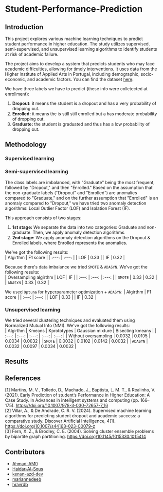 # Student-Performance-Prediction
## Introduction
This project explores various machine learning techniques to predict student performance in higher education. The study utilizes supervised, semi-supervised, and unsupervised learning algorithms to identify students at risk of academic failure.

The project aims to develop a system that predicts students who may face academic difficulties, allowing for timely interventions. It uses data from the Higher Institute of Applied Arts in Portugal, including demographic, socio-economic, and academic factors. You can find the dataset [here](https://archive.ics.uci.edu/dataset/697/predict+students+dropout+and+academic+success).

We have three labels we have to predict (these info were colletected at enrollment):
1. **Dropout:** it means the student is a dropout and has a very probability of dropping out.
2. **Enrolled:** it means the is still still enrolled but a has moderate probability of dropping out.
3. **Graduate:** the student is graduated and thus has a low probability of dropping out.

## Methodology
### Supervised learning


### Semi-supervised learning
The class labels are imbalanced, with "Graduate" being the most frequent, followed by "Dropout," and then "Enrolled."  Based on the assumption that the non-graduate labels ("Dropout" and "Enrolled") are anomalies compared to "Graduate," and on the further assumption that "Enrolled" is an anomaly compared to "Dropout," we have tried two anomaly detection algorithms: Local Outlier Factor (LOF) and Isolation Forest (IF). 

This approach consists of two stages:
1. **1st stage:** We separate the data into two categories: Graduate and non-graduate. Then, we apply anomaly detection algorithms.
2. **2nd stage:** We apply anomaly detection algorithms on the Dropout & Enrolled labels, where Enrolled represents the anomalies.

We've got the following results:  
| Algirthm  | F1 score |
|   :---:   |   :---:  |
| LOF       | 0.33     |
| IF        | 0.32     |

Because there's data imbalance we tried `SMOTE` & `ADASYN`. We've got the following results:  
| Oversampling algirthm  |  LOF  |  IF   |
|   :---:                | :---: | :---: |
| `SMOTE`                |  0.33 |  0.32 |
| `ADASYN`               |  0.33 |  0.32 |

We used `Optuna` for hyperparameter optimization + `ADASYN`:
| Algirthm  | F1 score |
|   :---:   |   :---:  |
| LOF       | 0.33     |
| IF        | 0.32     |

### Unsupervised learning
We tried several clustering techniques and evaluated them using Normalized Mutual Info (NMI). We've got the following results:  
| Algirthm             | Kmeans | Kprototypes | Gaussian mixture | Bisecting kmeans |
|   :---:              |  :---: |  :---:      | :---:            | :---:            |
| Without oversampling | 0.0032 | 0.0105      | 0.0034           | 0.0032           |
| `SMOTE`              | 0.0032 | 0.0102      | 0.0142           | 0.0032           |
| `ADASYN`             | 0.0032 | 0.0097      | 0.0034           | 0.0032           |

## Results


## References
[1]  Martins, M. V., Tolledo, D., Machado, J., Baptista, L. M. T., & Realinho, V. (2021). Early Prediction of student’s Performance in Higher Education: A Case Study. In Advances in intelligent systems and computing (pp. 166–175). https://doi.org/10.1007/978-3-030-72657-7_16  
[2]  Villar, A., & De Andrade, C. R. V. (2024). Supervised machine learning algorithms for predicting student dropout and academic success: a comparative study. Discover Artificial Intelligence, 4(1).
https://doi.org/10.1007/s44163-023-00079-z  
[3]  Fern, X. Z., & Brodley, C. E. (2004). Solving cluster ensemble problems by bipartite graph partitioning. https://doi.org/10.1145/1015330.1015414

## Contributors
- [Ahmad-AM0](https://github.com/Ahmad-AM0)
- [Haidar-Al-Sous](https://github.com/Haidar-Al-Sous)
- [kenan-azd-dev](https://github.com/kenan-azd-dev)
- [mariannedeeb](https://github.com/mariannedeeb/)
- [hrayrdb](https://github.com/hrayrdb/)

